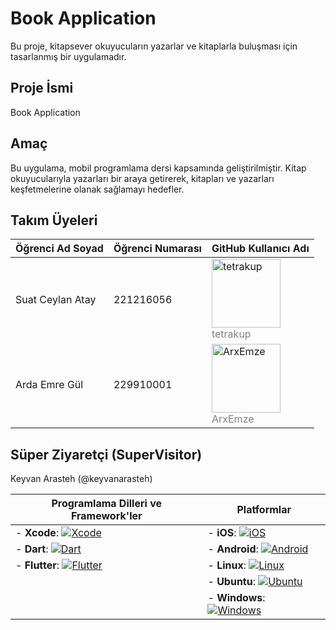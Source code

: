 # Book Application

Bu proje, kitapsever okuyucuların yazarlar ve kitaplarla buluşması için tasarlanmış bir uygulamadır.

## Proje İsmi

Book Application

## Amaç

Bu uygulama, mobil programlama dersi kapsamında geliştirilmiştir. Kitap okuyucularıyla yazarları bir araya getirerek, kitapları ve yazarları keşfetmelerine olanak sağlamayı hedefler.

## Takım Üyeleri

| Öğrenci Ad Soyad      | Öğrenci Numarası | GitHub Kullanıcı Adı        |
|-----------------------|------------------|----------------------------|
| Suat Ceylan Atay      | 221216056        | [<img src="https://avatars.githubusercontent.com/u/97338156?v=4" width="110" height="110" alt="tetrakup">](https://github.com/tetrakup) <br> <span style="color:gray">tetrakup</span> |
| Arda Emre Gül         | 229910001        | [<img src="https://avatars.githubusercontent.com/u/107351003?v=4" width="110" height="110" alt="ArxEmze">](https://github.com/ArxEmze) <br> <span style="color:gray">ArxEmze</span>    |






## Süper Ziyaretçi (SuperVisitor)

Keyvan Arasteh (@keyvanarasteh)

|       Programlama Dilleri ve Framework'ler       |         Platformlar         |
|--------------------------------------------------|-----------------------------|
| - **Xcode**: [![Xcode](https://img.shields.io/badge/Xcode-007ACC?style=for-the-badge&logo=Xcode&logoColor=white)](https://developer.apple.com/xcode/) | - **iOS**: [![iOS](https://img.shields.io/badge/iOS-000000?style=for-the-badge&logo=ios&logoColor=white)](https://www.apple.com/ios/) |
| - **Dart**: [![Dart](https://img.shields.io/badge/Dart-0175C2?style=for-the-badge&logo=dart&logoColor=white)](https://dart.dev/) | - **Android**: [![Android](https://img.shields.io/badge/Android-3DDC84?style=for-the-badge&logo=android&logoColor=white)](https://www.android.com/) |
| - **Flutter**: [![Flutter](https://img.shields.io/badge/Flutter-02569B?style=for-the-badge&logo=flutter&logoColor=white)](https://flutter.dev/) | - **Linux**: [![Linux](https://img.shields.io/badge/Linux-FCC624?style=for-the-badge&logo=linux&logoColor=black)](https://www.linux.org/) |
|                                                  | - **Ubuntu**: [![Ubuntu](https://img.shields.io/badge/Ubuntu-E95420?style=for-the-badge&logo=ubuntu&logoColor=white)](https://ubuntu.com/) |
|                                                  | - **Windows**: [![Windows](https://img.shields.io/badge/Windows-0078D6?style=for-the-badge&logo=windows&logoColor=white)](https://www.microsoft.com/windows) |
